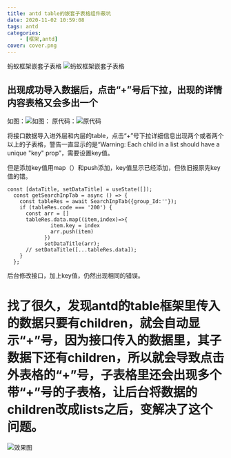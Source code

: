 ```yaml
---
title: antd table的嵌套子表格组件蔽坑
date: 2020-11-02 10:59:08
tags: antd
categories: 
    - [框架,antd]
cover: cover.png
---
```

蚂蚁框架嵌套子表格
![蚂蚁框架嵌套子表格](1.png)
## 出现成功导入数据后，点击“+”号后下拉，出现的详情内容表格又会多出一个

如图：![如图：](2.png)
原代码：![原代码](3.png)

将接口数据导入进外层和内层的table，点击“+”号下拉详细信息出现两个或者两个以上的子表格，警告一直显示的是“Warning: Each child in a list should have a unique "key" prop”，需要设置key值。

但是添加key值用map（）和push添加，key值显示已经添加，但依旧报原先key值的错。
```
const [dataTitle, setDataTitle] = useState([]);
  const getSearchInpTab = async () => {
    const tableRes = await SearchInpTab({group_Id:''});
    if (tableRes.code === '200') {
      const arr = []
      tableRes.data.map((item,index)=>{
              item.key = index
              arr.push(item)
            })
            setDataTitle(arr);
      // setDataTitle([...tableRes.data]);
    }
  };
```
后台修改接口，加上key值，仍然出现相同的错误。


# 找了很久，发现antd的table框架里传入的数据只要有children，就会自动显示“+”号，因为接口传入的数据里，其子数据下还有children，所以就会导致点击外表格的“+”号，子表格里还会出现多个带“+”号的子表格，让后台将数据的children改成lists之后，变解决了这个问题。
![效果图](4.png)